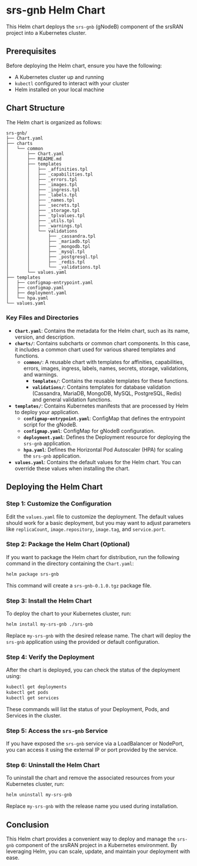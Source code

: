 # srs-gnb Helm Chart

This Helm chart deploys the `srs-gnb` (gNodeB) component of the srsRAN project into a Kubernetes cluster.

## Prerequisites

Before deploying the Helm chart, ensure you have the following:

- A Kubernetes cluster up and running
- `kubectl` configured to interact with your cluster
- Helm installed on your local machine

## Chart Structure

The Helm chart is organized as follows:

```
srs-gnb/
├── Chart.yaml
├── charts
│   └── common
│       ├── Chart.yaml
│       ├── README.md
│       ├── templates
│       │   ├── _affinities.tpl
│       │   ├── _capabilities.tpl
│       │   ├── _errors.tpl
│       │   ├── _images.tpl
│       │   ├── _ingress.tpl
│       │   ├── _labels.tpl
│       │   ├── _names.tpl
│       │   ├── _secrets.tpl
│       │   ├── _storage.tpl
│       │   ├── _tplvalues.tpl
│       │   ├── _utils.tpl
│       │   ├── _warnings.tpl
│       │   └── validations
│       │       ├── _cassandra.tpl
│       │       ├── _mariadb.tpl
│       │       ├── _mongodb.tpl
│       │       ├── _mysql.tpl
│       │       ├── _postgresql.tpl
│       │       ├── _redis.tpl
│       │       └── _validations.tpl
│       └── values.yaml
├── templates
│   ├── configmap-entrypoint.yaml
│   ├── configmap.yaml
│   ├── deployment.yaml
│   └── hpa.yaml
└── values.yaml
```

### Key Files and Directories

- **`Chart.yaml`**: Contains the metadata for the Helm chart, such as its name, version, and description.
- **`charts/`**: Contains subcharts or common chart components. In this case, it includes a common chart used for various shared templates and functions.
  - **`common/`**: A reusable chart with templates for affinities, capabilities, errors, images, ingress, labels, names, secrets, storage, validations, and warnings.
    - **`templates/`**: Contains the reusable templates for these functions.
    - **`validations/`**: Contains templates for database validation (Cassandra, MariaDB, MongoDB, MySQL, PostgreSQL, Redis) and general validation functions.
- **`templates/`**: Contains Kubernetes manifests that are processed by Helm to deploy your application.
  - **`configmap-entrypoint.yaml`**: ConfigMap that defines the entrypoint script for the gNodeB.
  - **`configmap.yaml`**: ConfigMap for gNodeB configuration.
  - **`deployment.yaml`**: Defines the Deployment resource for deploying the `srs-gnb` application.
  - **`hpa.yaml`**: Defines the Horizontal Pod Autoscaler (HPA) for scaling the `srs-gnb` application.
- **`values.yaml`**: Contains the default values for the Helm chart. You can override these values when installing the chart.

## Deploying the Helm Chart

### Step 1: Customize the Configuration

Edit the `values.yaml` file to customize the deployment. The default values should work for a basic deployment, but you may want to adjust parameters like `replicaCount`, `image.repository`, `image.tag`, and `service.port`.

### Step 2: Package the Helm Chart (Optional)

If you want to package the Helm chart for distribution, run the following command in the directory containing the `Chart.yaml`:

```bash
helm package srs-gnb
```

This command will create a `srs-gnb-0.1.0.tgz` package file.

### Step 3: Install the Helm Chart

To deploy the chart to your Kubernetes cluster, run:

```bash
helm install my-srs-gnb ./srs-gnb
```

Replace `my-srs-gnb` with the desired release name. The chart will deploy the `srs-gnb` application using the provided or default configuration.

### Step 4: Verify the Deployment

After the chart is deployed, you can check the status of the deployment using:

```bash
kubectl get deployments
kubectl get pods
kubectl get services
```

These commands will list the status of your Deployment, Pods, and Services in the cluster.

### Step 5: Access the `srs-gnb` Service

If you have exposed the `srs-gnb` service via a LoadBalancer or NodePort, you can access it using the external IP or port provided by the service.

### Step 6: Uninstall the Helm Chart

To uninstall the chart and remove the associated resources from your Kubernetes cluster, run:

```bash
helm uninstall my-srs-gnb
```

Replace `my-srs-gnb` with the release name you used during installation.

## Conclusion

This Helm chart provides a convenient way to deploy and manage the `srs-gnb` component of the srsRAN project in a Kubernetes environment. By leveraging Helm, you can scale, update, and maintain your deployment with ease.